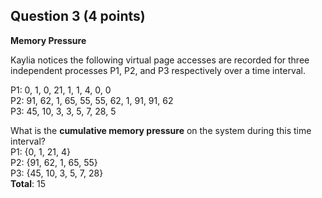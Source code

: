 ## Question 3 (4 points)
**Memory Pressure**

Kaylia notices the following virtual page accesses are recorded for three
independent processes P1, P2, and P3 respectively over a time interval.

P1: 0, 1, 0, 21, 1, 1, 4, 0, 0  
P2: 91, 62, 1, 65, 55, 55, 62, 1, 91, 91, 62  
P3: 45, 10, 3, 3, 5, 7, 28, 5

What is the **cumulative memory pressure** on the system during this time
interval?  
P1: {0, 1, 21, 4}  
P2: {91, 62, 1, 65, 55}  
P3: {45, 10, 3, 5, 7, 28}  
**Total**: 15
